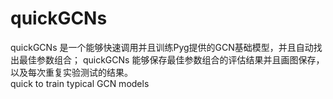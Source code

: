 # quickGCNs
quickGCNs 是一个能够快速调用并且训练Pyg提供的GCN基础模型，并且自动找出最佳参数组合； 
quickGCNs 能够保存最佳参数组合的评估结果并且画图保存，以及每次重复实验测试的结果。  
quick to train typical GCN models
